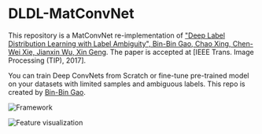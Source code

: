 # DLDL-MatConvNet

This repository is a MatConvNet re-implementation of ["Deep Label Distribution Learning with Label Ambiguity", Bin-Bin Gao, Chao Xing, Chen-Wei Xie, Jianxin Wu, Xin Geng](https://doi.org/10.1109/TIP.2017.2689998). The paper is accepted at [IEEE Trans. Image Processing (TIP), 2017].

You can train Deep ConvNets from Scratch or fine-tune pre-trained model on your datasets with limited samples and ambiguous labels. This repo is created by [Bin-Bin Gao](http://lamda.nju.edu.cn/gaobb).

![Framework](http://lamda.nju.edu.cn/gaobb/projects/DLDL_files/DLDL_LD.png)

![Feature visualization](http://lamda.nju.edu.cn/gaobb/projects/DLDL_files/DLDL_Rv1.png)
